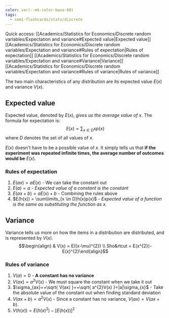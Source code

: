 ```yaml
---
color: var(--mk-color-base-60)
tags:
  - sem1-flashcards/stats/discrete
---
```

Quick access:
[[Academics/Statistics for Economics/Discrete random variables/Expectation and variance#Expected value|Expected value]]
	[[Academics/Statistics for Economics/Discrete random variables/Expectation and variance#Rules of expectation|Rules of expectation]]
[[Academics/Statistics for Economics/Discrete random variables/Expectation and variance#Variance|Variance]]
	[[Academics/Statistics for Economics/Discrete random variables/Expectation and variance#Rules of variance|Rules of variance]]

The two main characteristics of any distribution are its expected value $E(x)$ and variance $V(x)$.

## Expected value
Expected value, denoted by $E(x)$, *gives us the average value of $x$*. The formula for expectation is:$$E(x) = \sum_{x \in D}xp(x)$$
where $D$ denotes the set of all values of $x$.

$E(x)$ doesn't have to be a possible value of $x$. It simply tells us that **if the experiment was repeated infinite times, the average number of outcomes would be** $E(x)$.

### Rules of expectation
1. $E(ax)=aE(x)$ - We can take the constant out
2. $E(a)=a$ - *Expected value of a constant is the constant*
3. $E(ax+b)=aE(x)+b$ - Combining the rules above
4. $E(h(x)) = \sum\limits_{x \in D}h(x)p(x)$ - *Expected value of a function is the same as substituting the function as x.*

## Variance
Variance tells us more on how the items in a distribution are distributed, and is represented by $V(x)$. $$\begin{align}
& V(x) = E((x-\mu)^{2}) \\
 Sho&rtcut = E(x^{2})-E(x)^{2}\end{align}$$
### Rules of variance
1. $V(a)=0$ - **A constant has no variance**
2. $V(ax)=a^{2}V(x)$ - We must square the constant when we take it out
3. $\sigma_{ax}=+\sqrt{ V(ax) }=+\sqrt{ a^{2}V(x) }=|a|\sigma_{x}$ - Take the absolute value of the constant out when finding standard deviation
4. $V(ax+b) = a^{2}V(x)$ - Since a constant has no variance, $V(ax)=V(ax+b)$.
5. $V(h(x))=E(h(x)^{2})-[E(h(x))]^{2}$

